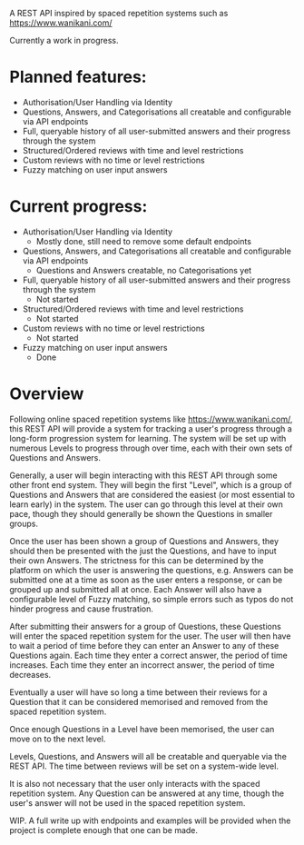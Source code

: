 A REST API inspired by spaced repetition systems such as https://www.wanikani.com/

Currently a work in progress.

# Planned features:
- Authorisation/User Handling via Identity
- Questions, Answers, and Categorisations all creatable and configurable via API endpoints
- Full, queryable history of all user-submitted answers and their progress through the system
- Structured/Ordered reviews with time and level restrictions
- Custom reviews with no time or level restrictions
- Fuzzy matching on user input answers

# Current progress:
- Authorisation/User Handling via Identity
  - Mostly done, still need to remove some default endpoints
- Questions, Answers, and Categorisations all creatable and configurable via API endpoints
  - Questions and Answers creatable, no Categorisations yet
- Full, queryable history of all user-submitted answers and their progress through the system
  - Not started
- Structured/Ordered reviews with time and level restrictions
  - Not started
- Custom reviews with no time or level restrictions
  - Not started
- Fuzzy matching on user input answers
  - Done

# Overview

Following online spaced repetition systems like https://www.wanikani.com/, this REST API will provide a system for tracking a user's progress through a long-form progression system for learning. The system will be set up with numerous Levels to progress through over time, each with their own sets of Questions and Answers.

Generally, a user will begin interacting with this REST API through some other front end system. They will begin the first "Level", which is a group of Questions and Answers that are considered the easiest (or most essential to learn early) in the system. The user can go through this level at their own pace, though they should generally be shown the Questions in smaller groups.

Once the user has been shown a group of Questions and Answers, they should then be presented with the just the Questions, and have to input their own Answers. The strictness for this can be determined by the platform on which the user is answering the questions, e.g. Answers can be submitted one at a time as soon as the user enters a response, or can be grouped up and submitted all at once. Each Answer will also have a configurable level of Fuzzy matching, so simple errors such as typos do not hinder progress and cause frustration.

After submitting their answers for a group of Questions, these Questions will enter the spaced repetition system for the user. The user will then have to wait a period of time before they can enter an Answer to any of these Questions again. Each time they enter a correct answer, the period of time increases. Each time they enter an incorrect answer, the period of time decreases.

Eventually a user will have so long a time between their reviews for a Question that it can be considered memorised and removed from the spaced repetition system.

Once enough Questions in a Level have been memorised, the user can move on to the next level.

Levels, Questions, and Answers will all be creatable and queryable via the REST API. The time between reviews will be set on a system-wide level.

It is also not necessary that the user only interacts with the spaced repetition system. Any Question can be answered at any time, though the user's answer will not be used in the spaced repetition system.



WIP. A full write up with endpoints and examples will be provided when the project is complete enough that one can be made.


